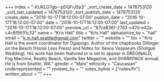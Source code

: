 +++
index = "-KUKLG7gb--pDQFrJ5p3"
_sort_create_date = 1476753120
_sort_last_updated = 1476753120
_sort_publish_date = 1476753120
create_date = "2016-10-17T18:12:00-07:00"
publish_date = "2016-10-17T18:12:00-07:00"
date = "2016-10-17T18:12:00-07:00"
last_updated = "2016-10-17T18:12:00-07:00"
preview_url = "67ce8361-27d3-c47d-e42a-c4c8f9931c32"
name = "Kris Hall"
title = "Kris Hall"
alphabetize_by = "hall"
email = "k.m.hall.seattle@gmail.com"
twitter = ""
website = ""
bio = "Kris Hall is the event coordinator for Ogopogo. Author of the chapbooks Dillinger on the Beach (Horse Less Press) and Notes for Xenos Vesparum (Shotgun Wedding). His work has been featured or is set to appear in DREGINALD, Fog Machine, Reality Beach, Vanilla Sex Magazine, and SHARKPACK annual. He is from Seattle, WA."
gender = "Male"
ethnicity = "Caucasian"
underrepresented = ""
reviews_by = ""
notes_byline = ["notes/fir"]
written_about = ""
+++

